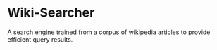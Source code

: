 # Wiki-Searcher
A search engine trained from a corpus of wikipedia articles to provide efficient query results.



[comment]: <> (***Anykind of spacing in these***)

[comment]: <> (```angular2html)

[comment]: <> (Title)

[comment]: <> (<page>)

[comment]: <> (    <title></title>)

[comment]: <> (</page>)

[comment]: <> (```)

[comment]: <> (```angular2html)

[comment]: <> (Infobox)

[comment]: <> ({{Infobox)

[comment]: <> (```)

[comment]: <> (```angular2html)

[comment]: <> (References)

[comment]: <> (==References==)

[comment]: <> (== References ==)

[comment]: <> (```)

[comment]: <> (```angular2html)

[comment]: <> (Category)

[comment]: <> ([[Category)

[comment]: <> (```)

[comment]: <> (```angular2html)

[comment]: <> (Links)

[comment]: <> (== External links ==)

[comment]: <> (== links == )

```